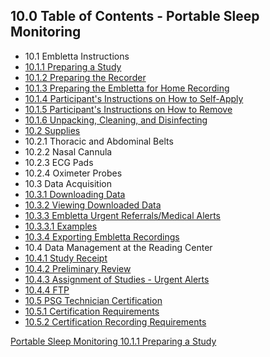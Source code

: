 ## 10.0 Table of Contents - Portable Sleep Monitoring

* 10.1 Embletta Instructions
 * [10.1.1 Preparing a Study](:pages_path:/manuals/portable-sleep-monitoring/10-01-01-preparing-study.md)
 * [10.1.2 Preparing the Recorder](:pages_path:/manuals/portable-sleep-monitoring/10-01-02-preparing-recorder.md)
 * [10.1.3 Preparing the Embletta for Home Recording](:pages_path:/manuals/portable-sleep-monitoring/10-01-03-preparing-home-recording.md)
 * [10.1.4 Participant's Instructions on How to Self-Apply](:pages_path:/manuals/portable-sleep-monitoring/10-01-04-ppt-self-apply.md)
 * [10.1.5 Participant's Instructions on How to Remove](:pages_path:/manuals/portable-sleep-monitoring/10-01-05-ppt-remove.md)
 * [10.1.6 Unpacking, Cleaning, and Disinfecting](:pages_path:/manuals/portable-sleep-monitoring/10-01-06-unpack-clean-disinfect.md)
* [10.2 Supplies](:pages_path:/manuals/portable-sleep-monitoring/10-02-supplies.md)
 * 10.2.1 Thoracic and Abdominal Belts
 * 10.2.2 Nasal Cannula
 * 10.2.3 ECG Pads
 * 10.2.4 Oximeter Probes
* 10.3 Data Acquisition
 * [10.3.1 Downloading Data](:pages_path:/manuals/portable-sleep-monitoring/10-03-01-download-data.md)
 * [10.3.2 Viewing Downloaded Data](:pages_path:/manuals/portable-sleep-monitoring/10-03-02-view-data.md)
 * [10.3.3 Embletta Urgent Referrals/Medical Alerts](:pages_path:/manuals/portable-sleep-monitoring/10-03-03-00-urgent-medical-alerts.md)
  * [10.3.3.1 Examples](:pages_path:/manuals/portable-sleep-monitoring/10-03-03-01-examples.md)
 * [10.3.4 Exporting Embletta Recordings](:pages_path:/manuals/portable-sleep-monitoring/10-03-04-export-data.md)
* 10.4 Data Management at the Reading Center
 * [10.4.1 Study Receipt](:pages_path:/manuals/portable-sleep-monitoring/10-04-01-study-receipt.md)
 * [10.4.2 Preliminary Review](:pages_path:/manuals/portable-sleep-monitoring/10-04-02-preliminary-review.md)
 * [10.4.3 Assignment of Studies - Urgent Alerts](:pages_path:/manuals/portable-sleep-monitoring/10-04-03-assignment-urgent-alerts.md)
 * [10.4.4 FTP](:pages_path:/manuals/portable-sleep-monitoring/10-04-04-ftp.md)
* [10.5 PSG Technician Certification](:pages_path:/manuals/portable-sleep-monitoring/10-05-00-psg-certification.md)
 * [10.5.1 Certification Requirements](:pages_path:/manuals/portable-sleep-monitoring/10-05-01-cert-requirements.md)
 * [10.5.2 Certification Recording Requirements](:pages_path:/manuals/portable-sleep-monitoring/10-05-02-cert-recording-requirements.md)


<div class="center">
<div class="btn-group">
  <a href=":pages_path:/manuals/portable-sleep-monitoring" class="btn btn-default">
    <span class="glyphicon glyphicon-chevron-up"></span>
    Portable Sleep Monitoring
  </a>

  <a href=":pages_path:/manuals/portable-sleep-monitoring/10-01-01-preparing-study.md" class="btn btn-success">
    10.1.1 Preparing a Study
    <span class="glyphicon glyphicon-chevron-right"></span>
  </a>
</div>
</div>